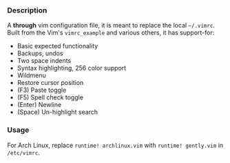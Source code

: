 ### Description

A **through** vim configuration file, it is meant to replace the local `~/.vimrc`.  Built from the Vim's `vimrc_example` and various others, it has support-for:

* Basic expected functionality
* Backups, undos
* Two space indents
* Syntax highlighting, 256 color support
* Wildmenu
* Restore cursor position
* (F3) Paste toggle 
* (F5) Spell check toggle
* (Enter) Newline 
* (Space) Un-highlight search

### Usage

For Arch Linux, replace `runtime! archlinux.vim` with `runtime! gently.vim` in `/etc/vimrc`.
